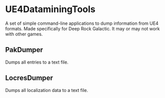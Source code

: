 # UE4DataminingTools
A set of simple command-line applications to dump information from UE4 formats. Made specifically for Deep Rock Galactic. It may or may not work with other games.

## PakDumper
Dumps all entries to a text file.

## LocresDumper
Dumps all localization data to a text file.
